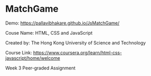 # MatchGame

Demo:  https://pallavibhakare.github.io/JsMatchGame/

Couse Name: HTML, CSS and JavaScript

Created by: The Hong Kong University of Science and Technology

Course Link: https://www.coursera.org/learn/html-css-javascript/home/welcome

Week 3 Peer-graded Assignment
